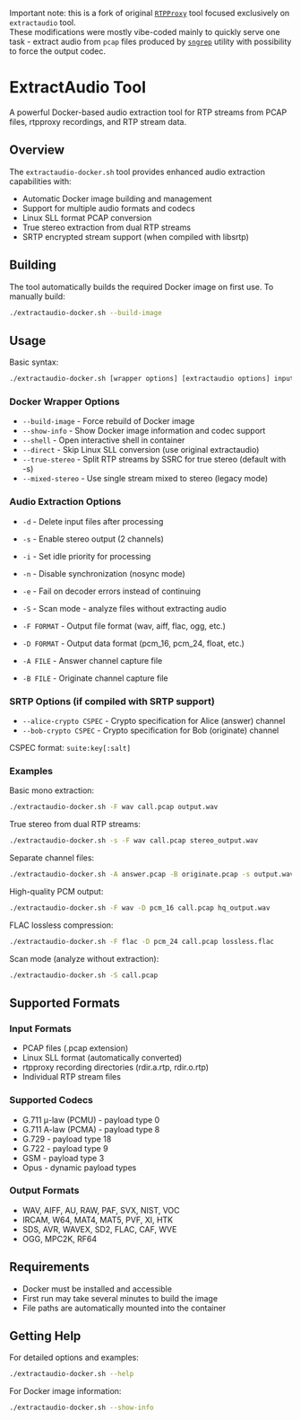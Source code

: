 Important note: this is a fork of original [`RTPProxy`](https://github.com/sippy/rtpproxy) tool focused exclusively on `extractaudio` tool.</br>
These modifications were mostly vibe-coded mainly to quickly serve one task - extract audio from `pcap` files produced by [`sngrep`](https://github.com/irontec/sngrep) utility with possibility to force the output codec.

# ExtractAudio Tool

A powerful Docker-based audio extraction tool for RTP streams from PCAP files, rtpproxy recordings, and RTP stream data.

## Overview

The `extractaudio-docker.sh` tool provides enhanced audio extraction capabilities with:
- Automatic Docker image building and management
- Support for multiple audio formats and codecs
- Linux SLL format PCAP conversion
- True stereo extraction from dual RTP streams
- SRTP encrypted stream support (when compiled with libsrtp)

## Building

The tool automatically builds the required Docker image on first use. To manually build:

```bash
./extractaudio-docker.sh --build-image
```

## Usage

Basic syntax:
```bash
./extractaudio-docker.sh [wrapper options] [extractaudio options] input_file output_file
```

### Docker Wrapper Options

- `--build-image` - Force rebuild of Docker image
- `--show-info` - Show Docker image information and codec support
- `--shell` - Open interactive shell in container
- `--direct` - Skip Linux SLL conversion (use original extractaudio)
- `--true-stereo` - Split RTP streams by SSRC for true stereo (default with -s)
- `--mixed-stereo` - Use single stream mixed to stereo (legacy mode)

### Audio Extraction Options

- `-d` - Delete input files after processing
- `-s` - Enable stereo output (2 channels)
- `-i` - Set idle priority for processing
- `-n` - Disable synchronization (nosync mode)
- `-e` - Fail on decoder errors instead of continuing
- `-S` - Scan mode - analyze files without extracting audio

- `-F FORMAT` - Output file format (wav, aiff, flac, ogg, etc.)
- `-D FORMAT` - Output data format (pcm_16, pcm_24, float, etc.)
- `-A FILE` - Answer channel capture file
- `-B FILE` - Originate channel capture file

### SRTP Options (if compiled with SRTP support)

- `--alice-crypto CSPEC` - Crypto specification for Alice (answer) channel
- `--bob-crypto CSPEC` - Crypto specification for Bob (originate) channel

CSPEC format: `suite:key[:salt]`

### Examples

Basic mono extraction:
```bash
./extractaudio-docker.sh -F wav call.pcap output.wav
```

True stereo from dual RTP streams:
```bash
./extractaudio-docker.sh -s -F wav call.pcap stereo_output.wav
```

Separate channel files:
```bash
./extractaudio-docker.sh -A answer.pcap -B originate.pcap -s output.wav
```

High-quality PCM output:
```bash
./extractaudio-docker.sh -F wav -D pcm_16 call.pcap hq_output.wav
```

FLAC lossless compression:
```bash
./extractaudio-docker.sh -F flac -D pcm_24 call.pcap lossless.flac
```

Scan mode (analyze without extraction):
```bash
./extractaudio-docker.sh -S call.pcap
```

## Supported Formats

### Input Formats
- PCAP files (.pcap extension)
- Linux SLL format (automatically converted)
- rtpproxy recording directories (rdir.a.rtp, rdir.o.rtp)
- Individual RTP stream files

### Supported Codecs
- G.711 μ-law (PCMU) - payload type 0
- G.711 A-law (PCMA) - payload type 8
- G.729 - payload type 18
- G.722 - payload type 9
- GSM - payload type 3
- Opus - dynamic payload types

### Output Formats
- WAV, AIFF, AU, RAW, PAF, SVX, NIST, VOC
- IRCAM, W64, MAT4, MAT5, PVF, XI, HTK
- SDS, AVR, WAVEX, SD2, FLAC, CAF, WVE
- OGG, MPC2K, RF64

## Requirements

- Docker must be installed and accessible
- First run may take several minutes to build the image
- File paths are automatically mounted into the container

## Getting Help

For detailed options and examples:
```bash
./extractaudio-docker.sh --help
```

For Docker image information:
```bash
./extractaudio-docker.sh --show-info
```
